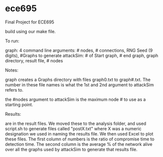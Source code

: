 ece695
======

Final Project for ECE695

build using our make file.

To run:

graph: 4 command line arguments: # nodes, # connections, RNG Seed (9 digits), #Graphs to generate
attackSim: # of Start graph, # end graph, graph directory, result file, # nodes

Notes:

graph creates a Graphs directory with files graph0.txt to graph#.txt.  The number in these file names is what the 1st and 2nd argument to attackSim refers to.

the #nodes argument to attackSim is the maximum node # to use as a starting point.

Results:

are in the result files.  We moved these to the analysis folder, and used script.sh to generate files called "postX.txt" where X was a numeric designation we used
in naming the results file.  We then used Excel to plot these files.  The first column of numbers is the ratio of compromise time to detection time.  The second
column is the average % of the network alive over all the graphs used by attackSim to generate that results file.

